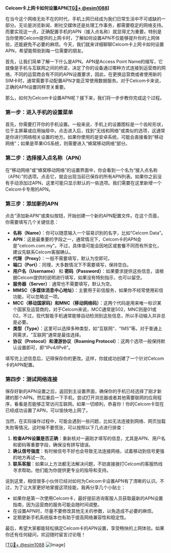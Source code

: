 **Celcom卡上网卡如何设置APN[[TG💪+ @esim1088](https://t.me/s/esim1088)]**

在当今这个网络无处不在的时代，手机上网已经成为我们日常生活中不可或缺的一部分。无论是浏览新闻、刷社交媒体还是处理工作事务，都需要稳定的网络支持。而要实现这一点，正确配置手机的APN（接入点名称）就显得尤为重要。特别是当你使用Celcom提供的上网卡时，了解如何设置APN不仅能够提升你的上网体验，还能避免不必要的麻烦。今天，我们就来详细聊聊Celcom卡上网卡如何设置APN，希望能帮助到每一位需要的朋友。

首先，让我们简单了解一下什么是APN。APN是Access Point Name的缩写，它就像是手机与互联网之间的桥梁，决定了你的设备通过哪种方式连接到运营商的网络。不同的运营商会有不同的APN设置要求，因此，在更换运营商或者使用新的SIM卡时，通常需要手动配置APN才能正常使用数据服务。对于Celcom卡来说，正确的APN设置同样至关重要。

那么，如何为Celcom卡设置APN呢？接下来，我们将一步步教你完成这个过程。

### 第一步：进入手机的设置菜单

首先，你需要打开你的手机设置。一般来说，手机上的设置图标是一个齿轮形状，位于主屏幕或应用抽屉中。点击进入后，找到“无线和网络”或类似的选项，这通常是你进行网络相关设置的地方。如果你使用的是安卓系统，可能会直接看到“移动网络”；如果是苹果iOS系统，则需要进入“蜂窝移动网络”部分。

### 第二步：选择接入点名称（APN）

在“移动网络”或“蜂窝移动网络”的设置界面中，你会看到一个名为“接入点名称（APN）”的选项。点击它，就会出现当前已保存的所有APN列表。如果你之前没有手动添加过APN，这里可能只显示默认的一些选项。我们需要在这里新增一个Celcom卡专用的APN。

### 第三步：添加新的APN

点击“添加新APN”或类似按钮，开始创建一个新的APN配置文件。在这个页面，你需要填写几个关键信息：

- **名称（Name）**：你可以随意输入一个容易识别的名字，比如“Celcom Data”。
- **APN**：这是最重要的字段之一，通常情况下，Celcom卡的APN会是“celcom.com.my”。不过，具体值可能会因地区或套餐不同而有所变化，建议先联系Celcom客服确认。
- **代理（Proxy）**：一般不需要填写，默认为空即可。
- **端口（Port）**：同理，大多数情况下不需要填写，保持空白。
- **用户名（Username）** 和 **密码（Password）**：如果要求提供这些信息，请根据Celcom提供的说明进行填写，如果没有特别指示，也可以留空。
- **服务器（Server）**：通常也不需要填写，默认为空。
- **MMSC（多媒体消息中心地址）**：主要用于彩信服务，如果你不经常使用彩信功能，可以忽略这一项。
- **MCC（移动国家码）和MNC（移动网络码）**：这两个代码是用来唯一标识某个国家及运营商的，对于Celcom来说，MCC通常是502，MNC则是01或02。不过，现代智能手机通常能够自动检测到这些信息，所以手动输入并非总是必要。
- **类型（Type）**：这里可以选择多种类型，如“互联网”、“IMS”等。对于普通上网需求，“互联网”通常是最佳选择。
- **协议（Protocol）和漫游协议（Roaming Protocol）**：这两个选项一般保持默认设置即可，即“IPv4/IPv6”。

填写完上述信息后，记得保存你的更改。这样，你就成功创建了一个针对Celcom卡的APN配置。

### 第四步：测试网络连接

保存好新的APN设置之后，返回到主设置界面，确保你的手机已经选择了刚才新建的那个APN。然后重启一下手机，尝试打开浏览器或者其他需要联网的应用程序，看看是否能够正常访问互联网。如果一切顺利，恭喜你！你的Celcom卡现在已经成功设置了APN，可以愉快地上网了。

当然，在实际操作过程中，可能会遇到一些问题，比如无法连接到网络、网页加载失败等情况。这时候不要慌张，可以按照以下几点进行排查：

1. **检查APN设置是否正确**：重新核对一遍刚才填写的信息，尤其是APN、用户名和密码等重要字段，确保没有拼写错误。
2. **确认信号强度**：有时候信号不好也会导致无法连接网络，试着移动到信号更强的地方再试一次。
3. **联系客服**：如果以上方法都无法解决问题，不妨直接拨打Celcom的客服热线寻求帮助。他们能为你提供更专业的指导和支持。

说到这里，相信很多小伙伴已经对如何为Celcom卡设置APN有了清晰的认识。不过，为了让大家更好地掌握这项技能，我再分享几个小贴士：

- 如果你是第一次使用Celcom卡，最好提前咨询客服人员获取最新的APN设置指南，因为运营商的服务可能会随时间调整。
- 在设置APN时，尽量不要修改其他无关的参数，以免造成不必要的麻烦。
- 定期更新手机系统版本也有助于提高网络兼容性和稳定性。

最后，希望大家都能轻松搞定Celcom卡的APN设置，享受畅快的上网体验。如果你还有任何疑问，欢迎随时留言讨论哦！

[[TG💪+ @esim1088](https://t.me/s/esim1088) ![Image](https://i.postimg.cc/4NQfJmqS/Snipaste-2025-05-13-00-14-12.png)]